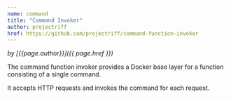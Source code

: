```yaml
---
name: command
title: "Command Invoker"
author: projectriff
href: https://github.com/projectriff/command-function-invoker
---
```


*by [{{page.author}}]({{ page.href }})*

The command function invoker provides a Docker base layer for a function consisting of a single command.

It accepts HTTP requests and invokes the command for each request.
